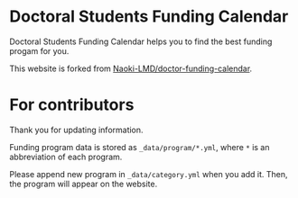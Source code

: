 # Doctoral Students Funding Calendar

Doctoral Students Funding Calendar helps you to find the best funding progam for you.

This website is forked from [Naoki-LMD/doctor-funding-calendar](https://github.com/Naoki-LMD/doctor-funding-calendar).

# For contributors

Thank you for updating information.

Funding program data is stored as `_data/program/*.yml`, where `*` is an abbreviation of each program.

Please append new program in `_data/category.yml` when you add it. Then, the program will appear on the website.
